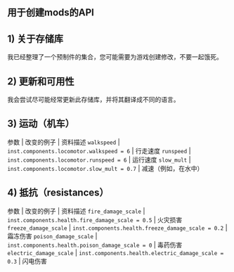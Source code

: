 ## 用于创建mods的API

## 1)  关于存储库

我已经整理了一个预制件的集合，您可能需要为游戏创建修改，不要一起饿死。

## 2)  更新和可用性

我会尝试尽可能经常更新此存储库，并将其翻译成不同的语言。

## 3)  运动（机车）

参数	                         |          改变的例子                                                   |          资料描述
``walkspeed``		             |          ``inst.components.locomotor.walkspeed = 6``                |          行走速度
``runspeed``	               |          ``inst.components.locomotor.runspeed = 6``                 |          运行速度
``slow_mult``	               |          ``inst.components.locomotor.slow_mult = 0.7``              |          减速（例如，在水中）

## 4) 抵抗（resistances）

参数	                         |          改变的例子                                                   |          资料描述
``fire_damage_scale``		     |          ``inst.components.health.fire_damage_scale = 0.5``         |          火灾损害
``freeze_damage_scale``	     |          ``inst.components.health.freeze_damage_scale = 0.2``       |          霜冻伤害
``poison_damage_scale``	     |          ``inst.components.health.poison_damage_scale = 0``         |          毒药伤害
``electric_damage_scale``	   |          ``inst.components.health.electric_damage_scale = 0.3``     |          闪电伤害
